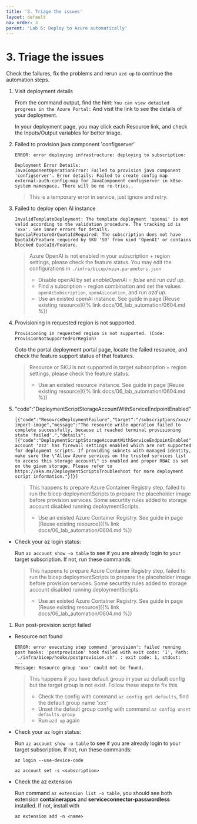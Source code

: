```yaml
---
title: '3. Triage the issues'
layout: default
nav_order: 3
parent: 'Lab 6: Deploy to Azure automatically'
---
```


# 3. Triage the issues

Check the failures, fix the problems and rerun `azd up` to continue the automation steps.

1. Visit deployment details

   From the command output, find the hint:
   `You can view detailed progress in the Azure Portal:`
   And visit the link to see the details of your deployment.

   In your deployment page, you may click each Resource link, and check the Inputs/Output variables for better triage.

2. Failed to provision java component 'configserver'

   ```text
   ERROR: error deploying infrastructure: deploying to subscription:

   Deployment Error Details:
   JavaComponentOperationError: Failed to provision java component 'configserver'. Error details: Failed to create config map external-auth-config-map for JavaComponent configserver in k8se-system namespace. There will be no re-tries..
   ```

   > This is a temporary error in service, just ignore and retry.

3. Failed to deploy open AI instance

   ```text
   InvalidTemplateDeployment: The template deployment 'openai' is not valid according to the validation procedure. The tracking id is 'xxx'. See inner errors for details.
   SpecialFeatureOrQuotaIdRequired: The subscription does not have QuotaId/Feature required by SKU 'S0' from kind 'OpenAI' or contains blocked QuotaId/Feature.
   ```

   > Azure OpenAI is not enabled in your subscription + region settings, please check the feature status. You may edit the configurations in `./infra/bicep/main.parameters.json`
   > - Disable openAI by set *enableOpenAi = false* and run *azd up*.
   > - Find a subcription + region combination and set the values `openAiSubscription`, `openAiLocation`, and run *azd up*.
   > - Use an existed openAI instance. See guide in page [Reuse existing resource]({% link docs/06_lab_automation/0604.md %})

4. Provisioning in requested region is not supported.

   ```text
   Provisioning in requested region is not supported. (Code: ProvisionNotSupportedForRegion)
   ```

   Goto the portal deployment portal page, locate the failed resource, and check the feature support status of that features.

   > Resource or SKU is not supported in target subscription + region settings, please check the feature status.
   > - Use an existed resource instance. See guide in page [Reuse existing resource]({% link docs/06_lab_automation/0604.md %})


1. "code":"DeploymentScriptStorageAccountWithServiceEndpointEnabled"

   ```text
   [{"code":"ResourceDeploymentFailure","target":"/subscriptions/xxx/resourceGroups/yyy/providers/Microsoft.Resources/deploymentScripts/acr-import-image","message":"The resource write operation failed to complete successfully, because it reached terminal provisioning state 'failed'.","details":[{"code":"DeploymentScriptStorageAccountWithServiceEndpointEnabled","message":"Storage account 'zzz' has firewall settings enabled which are not supported for deployment scripts. If providing subnets with managed identity, make sure the \"Allow Azure services on the trusted services list to access this storage account\" is enabled and proper RBAC is set on the given storage. Please refer to https://aka.ms/DeploymentScriptsTroubleshoot for more deployment script information."}]}]
   ```

   > This happens to prepare Azure Container Registry step, failed to run the bicep deploymentScripts to prepare the placeholder image before provision services. Some securtity rules added to storage account disabled running deploymentScripts.
   > - Use an existed Azure Container Registry. See guide in page [Reuse existing resource]({% link docs/06_lab_automation/0604.md %})

- Check your az login status:

   Run `az account show -o table` to see if you are already login to your target subscription.
   If not, run these commands:

   > This happens to prepare Azure Container Registry step, failed to run the bicep deploymentScripts to prepare the placeholder image before provision services. Some securtity rules added to storage account disabled running deploymentScripts.
   > - Use an existed Azure Container Registry. See guide in page [Reuse existing resource]({% link docs/06_lab_automation/0604.md %})

1. Run post-provision script failed

- Resource not found

   ```text
   ERROR: error executing step command 'provision': failed running post hooks: 'postprovision' hook failed with exit code: '1', Path: './infra/bicep/hooks/postprovision.sh'. : exit code: 1, stdout: 
   ...
   Message: Resource group 'xxx' could not be found.
   ```

   > This happens if you have default group in your az default config but the target group is not exist. Follow these steps to fix this
   > - Check the config with command `az config get defaults`, find the default group name 'xxx'
   > - Unset the default group config with command `az config unset defaults.group`
   > - Run `azd up` again

- Check your az login status:

   Run `az account show -o table` to see if you are already login to your target subscription.
   If not, run these commands:

   `az login --use-device-code`

   `az account set -s <subscription>`

 - Check the az extension

    Run command `az extension list -o table`, you should see both extension **containerapps** and **serviceconnector-passwordless** installed. If not, install with 

    `az extension add -n <name>`